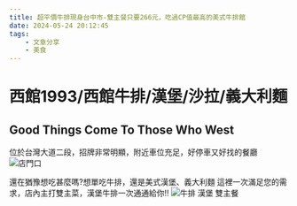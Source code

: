 ```yaml
---
title: 超平價牛排現身台中市-雙主餐只要266元，吃過CP值最高的美式牛排館
date: 2024-05-24 20:12:45
tags: 
    - 文章分享 
    - 美食
---
```


# 西館1993/西館牛排/漢堡/沙拉/義大利麵
## Good Things Come To Those Who West


位於台灣大道二段，招牌非常明顯，附近車位充足，好停車又好找的餐廳
![店門口](<https://firebasestorage.googleapis.com/v0/b/cafeshop-d4c16.appspot.com/o/door.png?alt=media&token=4786a17b-d5e2-4769-8ab3-c4cf57f5e320>)

還在猶豫想吃甚麼嗎?想單吃牛排，還是美式漢堡、義大利麵
這裡一次滿足您的需求，店內主打雙主菜，漢堡牛排一次通通給你!!
![牛排 漢堡 雙主餐](<https://firebasestorage.googleapis.com/v0/b/cafeshop-d4c16.appspot.com/o/burger.png?alt=media&token=4dad1a5f-ab3c-4421-a70e-ec819c86113f>)
